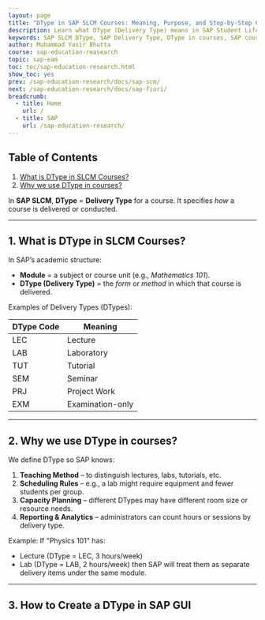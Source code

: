 ```yaml
---
layout: page
title: "DType in SAP SLCM Courses: Meaning, Purpose, and Step-by-Step Creation Guide"
description: Learn what DType (Delivery Type) means in SAP Student Lifecycle Management (SLCM) courses, why it’s important for academic scheduling, and how to create a new DType in SAP GUI with step-by-step instructions.
keywords: SAP SLCM DType, SAP Delivery Type, DType in courses, SAP course delivery type, SAP SLCM tutorial, how to create DType in SAP, SAP academic structure, SAP course scheduling, SAP lecture type, SAP lab type
author: Muhammad Yasir Bhutta
course: sap-education-reasearch
topic: sap-eam
toc: toc/sap-education-research.html
show_toc: yes
prev: /sap-education-research/docs/sap-scm/
next: /sap-education-research/docs/sap-fiori/
breadcrumb:
  - title: Home
    url: /
  - title: SAP
    url: /sap-education-research/
---
```


## Table of Contents

1. [What is DType in SLCM Courses?](#1-what-is-dtype-in-slcm-courses)
2. [Why we use DType in courses?](#2-why-we-use-dtype-in-courses)


In **SAP SLCM**, **DType** = **Delivery Type** for a course.
It specifies *how* a course is delivered or conducted.

---

## **1. What is DType in SLCM Courses?**

In SAP’s academic structure:

* **Module** = a subject or course unit (e.g., *Mathematics 101*).
* **DType (Delivery Type)** = the *form* or *method* in which that course is delivered.

Examples of Delivery Types (DTypes):

| DType Code | Meaning          |
| ---------- | ---------------- |
| LEC        | Lecture          |
| LAB        | Laboratory       |
| TUT        | Tutorial         |
| SEM        | Seminar          |
| PRJ        | Project Work     |
| EXM        | Examination-only |

---

## **2. Why we use DType in courses?**

We define DType so SAP knows:

1. **Teaching Method** – to distinguish lectures, labs, tutorials, etc.
2. **Scheduling Rules** – e.g., a lab might require equipment and fewer students per group.
3. **Capacity Planning** – different DTypes may have different room size or resource needs.
4. **Reporting & Analytics** – administrators can count hours or sessions by delivery type.

Example:
If "Physics 101" has:

* Lecture (DType = LEC, 3 hours/week)
* Lab (DType = LAB, 2 hours/week)
  then SAP will treat them as separate delivery items under the same module.

---

## **3. How to Create a DType in SAP GUI**

